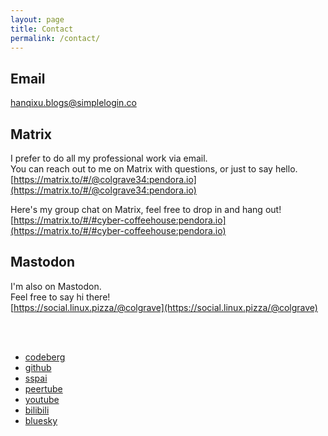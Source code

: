 ```yaml
---
layout: page
title: Contact
permalink: /contact/
---
```

## Email
[hanqixu.blogs@simplelogin.co](mailto:hanqixu.blogs@simplelogin.co)

## Matrix
I prefer to do all my professional work via email.  
You can reach out to me on Matrix with questions, or just to say hello.  
[https://matrix.to/#/@colgrave34:pendora.io](https://matrix.to/#/@colgrave34:pendora.io)  

Here's my group chat on Matrix, feel free to drop in and hang out!  
[https://matrix.to/#/#cyber-coffeehouse:pendora.io](https://matrix.to/#/#cyber-coffeehouse:pendora.io)

## Mastodon
I'm also on Mastodon.  
Feel free to say hi there!  
[https://social.linux.pizza/@colgrave](https://social.linux.pizza/@colgrave)  
  
&nbsp;  
&nbsp;  
  
- [codeberg](https://codeberg.org/Colgrave)
- [github](https://github.com/Colgrave34)
- [sspai](https://sspai.com/u/11l4rhh4/updates/)
- [peertube](https://tilvids.com/c/colgrave_channel/videos)
- [youtube](https://www.youtube.com/@Colgrave34)
- [bilibili](https://space.bilibili.com/16015122/)
- [bluesky](https://bsky.app/profile/hanqixu.com/)
